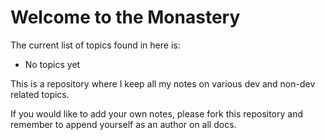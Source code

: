# Welcome to the Monastery #

The current list of topics found in here is:
* No topics yet

This is a repository where I keep all my notes on various dev and non-dev related topics.

If you would like to add your own notes, please fork this repository and remember to append yourself as an author on all docs.

